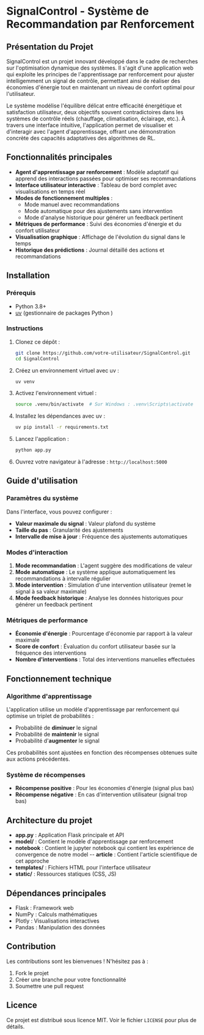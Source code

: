# SignalControl - Système de Recommandation par Renforcement

## Présentation du Projet

SignalControl est un projet innovant développé dans le cadre de recherches sur l'optimisation dynamique des systèmes. Il s'agit d'une application web qui exploite les principes de l'apprentissage par renforcement pour ajuster intelligemment un signal de contrôle, permettant ainsi de réaliser des économies d'énergie tout en maintenant un niveau de confort optimal pour l'utilisateur.

Le système modélise l'équilibre délicat entre efficacité énergétique et satisfaction utilisateur, deux objectifs souvent contradictoires dans les systèmes de contrôle réels (chauffage, climatisation, éclairage, etc.). À travers une interface intuitive, l'application permet de visualiser et d'interagir avec l'agent d'apprentissage, offrant une démonstration concrète des capacités adaptatives des algorithmes de RL.

## Fonctionnalités principales

- **Agent d'apprentissage par renforcement** : Modèle adaptatif qui apprend des interactions passées pour optimiser ses recommandations
- **Interface utilisateur interactive** : Tableau de bord complet avec visualisations en temps réel
- **Modes de fonctionnement multiples** :
  - Mode manuel avec recommandations
  - Mode automatique pour des ajustements sans intervention
  - Mode d'analyse historique pour générer un feedback pertinent
- **Métriques de performance** : Suivi des économies d'énergie et du confort utilisateur
- **Visualisation graphique** : Affichage de l'évolution du signal dans le temps
- **Historique des prédictions** : Journal détaillé des actions et recommandations

## Installation

### Prérequis
- Python 3.8+
- [uv](https://github.com/astral-sh/uv) (gestionnaire de packages Python )

### Instructions

1. Clonez ce dépôt :
   ```bash
   git clone https://github.com/votre-utilisateur/SignalControl.git
   cd SignalControl
   ```

2. Créez un environnement virtuel avec uv :
   ```bash
   uv venv
   ```

3. Activez l'environnement virtuel :
   ```bash
   source .venv/bin/activate  # Sur Windows : .venv\Scripts\activate
   ```

4. Installez les dépendances avec uv :
   ```bash
   uv pip install -r requirements.txt
   ```

5. Lancez l'application :
   ```bash
   python app.py
   ```

6. Ouvrez votre navigateur à l'adresse : `http://localhost:5000`

## Guide d'utilisation

### Paramètres du système

Dans l'interface, vous pouvez configurer :
- **Valeur maximale du signal** : Valeur plafond du système
- **Taille du pas** : Granularité des ajustements
- **Intervalle de mise à jour** : Fréquence des ajustements automatiques

### Modes d'interaction

1. **Mode recommandation** : L'agent suggère des modifications de valeur
2. **Mode automatique** : Le système applique automatiquement les recommandations à intervalle régulier
3. **Mode intervention** : Simulation d'une intervention utilisateur (remet le signal à sa valeur maximale)
4. **Mode feedback historique** : Analyse les données historiques pour générer un feedback pertinent

### Métriques de performance

- **Économie d'énergie** : Pourcentage d'économie par rapport à la valeur maximale
- **Score de confort** : Évaluation du confort utilisateur basée sur la fréquence des interventions
- **Nombre d'interventions** : Total des interventions manuelles effectuées

## Fonctionnement technique

### Algorithme d'apprentissage

L'application utilise un modèle d'apprentissage par renforcement qui optimise un triplet de probabilités :
- Probabilité de **diminuer** le signal
- Probabilité de **maintenir** le signal
- Probabilité d'**augmenter** le signal

Ces probabilités sont ajustées en fonction des récompenses obtenues suite aux actions précédentes.

### Système de récompenses

- **Récompense positive** : Pour les économies d'énergie (signal plus bas)
- **Récompense négative** : En cas d'intervention utilisateur (signal trop bas)

## Architecture du projet

- **app.py** : Application Flask principale et API
- **model/** : Contient le modèle d'apprentissage par renforcement
- **notebook** : Contient le jupyter notebook qui contient les expérience de convergence de notre model
-- **article** : Contient l'article scientifique de cet approche
- **templates/** : Fichiers HTML pour l'interface utilisateur
- **static/** : Ressources statiques (CSS, JS)

## Dépendances principales

- Flask : Framework web
- NumPy : Calculs mathématiques
- Plotly : Visualisations interactives
- Pandas : Manipulation des données

## Contribution

Les contributions sont les bienvenues ! N'hésitez pas à :
1. Fork le projet
2. Créer une branche pour votre fonctionnalité
3. Soumettre une pull request

## Licence

Ce projet est distribué sous licence MIT. Voir le fichier `LICENSE` pour plus de détails.